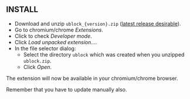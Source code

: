 ## INSTALL

- Download and unzip `ublock_{version}.zip` ([latest release desirable](https://github.com/gorhill/uBlock/releases)).
- Go to chromium/chrome *Extensions*.
- Click to check *Developer mode*.
- Click *Load unpacked extension...*.
- In the file selector dialog:
    - Select the directory `ublock` which was created when you unzipped `ublock.zip`.
    - Click *Open*.

The extension will now be available in your chromium/chrome browser.

Remember that you have to update manually also.
